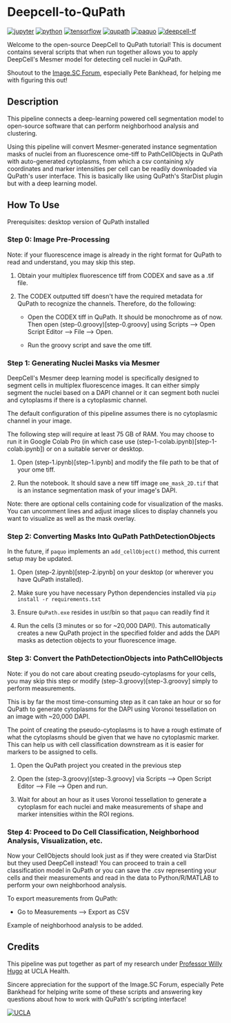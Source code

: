 # Deepcell-to-QuPath

[![jupyter](https://img.shields.io/badge/Jupyter-Lab-F37626.svg?style=flat&logo=Jupyter)](https://jupyterlab.readthedocs.io/en/stable)
[![python](https://img.shields.io/badge/Python-3.8-blue.svg?style=flat&logo=python&logoColor=white)](https://www.python.org)
[![tensorflow](https://img.shields.io/badge/TensorFlow-2.8.4-FF6F00.svg?style=flat&logo=tensorflow)](https://www.tensorflow.org)
[![qupath](https://img.shields.io/badge/QuPath-4.0-blue)](https://qupath.github.io/)
[![paquo](https://img.shields.io/badge/PAQUO-0.7.1-purple)](https://paquo.readthedocs.io/)
[![deepcell-tf](https://img.shields.io/badge/DeepCell-0.12.9-green)](https://deepcell.readthedocs.io/)

Welcome to the open-source DeepCell to QuPath tutorial! This is document contains several scripts that when run together allows you to apply DeepCell's Mesmer model for detecting cell nuclei in QuPath.

Shoutout to the [Image.SC Forum](https://forum.image.sc/), especially Pete Bankhead, for helping me with figuring this out!

## Description

This pipeline connects a deep-learning powered cell segmentation model to open-source software that can perform neighborhood analysis and clustering.

Using this pipeline will convert Mesmer-generated instance segmentation masks of nuclei from an fluorescence ome-tiff to PathCellObjects in QuPath with auto-generated cytoplasms, from which a csv containing x/y coordinates and marker intensities per cell can be readily downloaded via QuPath's user interface. This is basically like using QuPath's StarDist plugin but with a deep learning model.

## How To Use

Prerequisites: desktop version of QuPath installed

### Step 0: Image Pre-Processing

Note: if your fluorescence image is already in the right format for QuPath to read and understand, you may skip this step.

1. Obtain your multiplex fluorescence tiff from CODEX and save as a .tif file.

2. The CODEX outputted tiff doesn't have the required metadata for QuPath to recognize the channels. Therefore, do the following:

   - Open the CODEX tiff in QuPath. It should be monochrome as of now. Then open (step-0.groovy)[step-0.groovy] using Scripts --> Open Script Editor --> File --> Open.

   - Run the groovy script and save the ome tiff.

### Step 1: Generating Nuclei Masks via Mesmer

DeepCell's Mesmer deep learning model is specifically designed to segment cells in multiplex fluorescence images. It can either simply segment the nuclei based on a DAPI channel or it can segment both nuclei and cytoplasms if there is a cytoplasmic channel.

The default configuration of this pipeline assumes there is no cytoplasmic channel in your image.

The following step will require at least 75 GB of RAM. You may choose to run it in Google Colab Pro (in which case use (step-1-colab.ipynb)[step-1-colab.ipynb]) or on a suitable server or desktop.

1. Open (step-1.ipynb)[step-1.ipynb] and modify the file path to be that of your ome tiff.

2. Run the notebook. It should save a new tiff image `ome_mask_2D.tif` that is an instance segmentation mask of your image's DAPI.

Note: there are optional cells containing code for visualization of the masks. You can uncomment lines and adjust image slices to display channels you want to visualize as well as the mask overlay.

### Step 2: Converting Masks Into QuPath PathDetectionObjects

In the future, if `paquo` implements an `add_cellObject()` method, this current setup may be updated.

1. Open (step-2.ipynb)[step-2.ipynb] on your desktop (or wherever you have QuPath installed).

2. Make sure you have necessary Python dependencies installed via `pip install -r requirements.txt`

3. Ensure `QuPath.exe` resides in usr/bin so that `paquo` can readily find it

4. Run the cells (3 minutes or so for ~20,000 DAPI). This automatically creates a new QuPath project in the specified folder and adds the DAPI masks as detection objects to your fluorescence image.

### Step 3: Convert the PathDetectionObjects into PathCellObjects

Note: if you do not care about creating pseudo-cytoplasms for your cells, you may skip this step or modify (step-3.groovy)[step-3.groovy] simply to perform measurements.

This is by far the most time-consuming step as it can take an hour or so for QuPath to generate cytoplasms for the DAPI using Voronoi tessellation on an image with ~20,000 DAPI.

The point of creating the pseudo-cytoplasms is to have a rough estimate of what the cytoplasms should be given that we have no cytoplasmic marker. This can help us with cell classification downstream as it is easier for markers to be assigned to cells.

1. Open the QuPath project you created in the previous step

2. Open the (step-3.groovy)[step-3.groovy] via Scripts --> Open Script Editor --> File --> Open and run.

3. Wait for about an hour as it uses Voronoi tessellation to generate a cytoplasm for each nuclei and make measurements of shape and marker intensities within the ROI regions.

### Step 4: Proceed to Do Cell Classification, Neighborhood Analysis, Visualization, etc.

Now your CellObjects should look just as if they were created via StarDist but they used DeepCell instead! You can proceed to train a cell classification model in QuPath or you can save the .csv representing your cells and their measurements and read in the data to Python/R/MATLAB to perform your own neighborhood analysis.

To export measurements from QuPath:

- Go to Measurements --> Export as CSV

Example of neighborhood analysis to be added.

## Credits

This pipeline was put together as part of my research under [Professor Willy Hugo](https://www.uclahealth.org/cancer/members/willy-hugo) at UCLA Health.

Sincere appreciation for the support of the Image.SC Forum, especially Pete Bankhead for helping write some of these scripts and answering key questions about how to work with QuPath's scripting interface!

[![UCLA](https://logos-world.net/wp-content/uploads/2021/11/UCLA-Logo.png)](https://www.ucla.edu)
